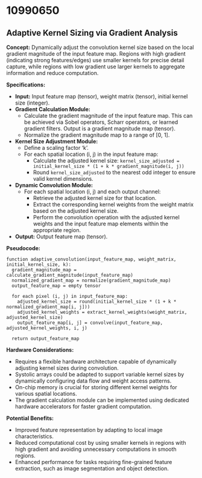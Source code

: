# 10990650

## Adaptive Kernel Sizing via Gradient Analysis

**Concept:** Dynamically adjust the convolution kernel size based on the local gradient magnitude of the input feature map. Regions with high gradient (indicating strong features/edges) use smaller kernels for precise detail capture, while regions with low gradient use larger kernels to aggregate information and reduce computation.

**Specifications:**

*   **Input:** Input feature map (tensor), weight matrix (tensor), initial kernel size (integer).
*   **Gradient Calculation Module:**
    *   Calculate the gradient magnitude of the input feature map. This can be achieved via Sobel operators, Scharr operators, or learned gradient filters. Output is a gradient magnitude map (tensor).
    *   Normalize the gradient magnitude map to a range of \[0, 1].
*   **Kernel Size Adjustment Module:**
    *   Define a scaling factor ‘k’.
    *   For each spatial location (i, j) in the input feature map:
        *   Calculate the adjusted kernel size: `kernel_size_adjusted = initial_kernel_size * (1 + k * gradient_magnitude(i, j))`
        *   Round `kernel_size_adjusted` to the nearest odd integer to ensure valid kernel dimensions.
*   **Dynamic Convolution Module:**
    *   For each spatial location (i, j) and each output channel:
        *   Retrieve the adjusted kernel size for that location.
        *   Extract the corresponding kernel weights from the weight matrix based on the adjusted kernel size.
        *   Perform the convolution operation with the adjusted kernel weights and the input feature map elements within the appropriate region.
*   **Output:** Output feature map (tensor).

**Pseudocode:**

```
function adaptive_convolution(input_feature_map, weight_matrix, initial_kernel_size, k):
  gradient_magnitude_map = calculate_gradient_magnitude(input_feature_map)
  normalized_gradient_map = normalize(gradient_magnitude_map)
  output_feature_map = empty tensor

  for each pixel (i, j) in input_feature_map:
    adjusted_kernel_size = round(initial_kernel_size * (1 + k * normalized_gradient_map[i, j]))
    adjusted_kernel_weights = extract_kernel_weights(weight_matrix, adjusted_kernel_size)
    output_feature_map[i, j] = convolve(input_feature_map, adjusted_kernel_weights, i, j)

  return output_feature_map
```

**Hardware Considerations:**

*   Requires a flexible hardware architecture capable of dynamically adjusting kernel sizes during convolution.
*   Systolic arrays could be adapted to support variable kernel sizes by dynamically configuring data flow and weight access patterns.
*   On-chip memory is crucial for storing different kernel weights for various spatial locations.
*   The gradient calculation module can be implemented using dedicated hardware accelerators for faster gradient computation.

**Potential Benefits:**

*   Improved feature representation by adapting to local image characteristics.
*   Reduced computational cost by using smaller kernels in regions with high gradient and avoiding unnecessary computations in smooth regions.
*   Enhanced performance for tasks requiring fine-grained feature extraction, such as image segmentation and object detection.